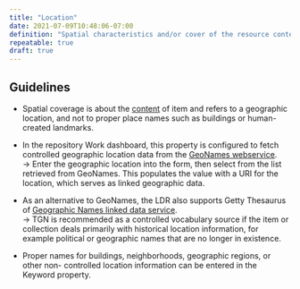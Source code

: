 ```yaml
---
title: "Location"
date: 2021-07-09T10:48:06-07:00
definition: "Spatial characteristics and/or cover of the resource content. Spatial topic and spatial applicability may be a named place or a location specified by its geographic coordinates."
repeatable: true
draft: true
---
```


## Guidelines

- Spatial coverage is about the <u>content</u> of item and refers to a geographic location, and not to proper place names such as buildings or human-created landmarks.

- In the repository Work dashboard, this property is configured to fetch controlled geographic location data from the <u>[GeoNames webservice](http://www.geonames.org/)</u>. \
&rarr; Enter the geographic location into the form, then select from the list retrieved from GeoNames. This populates the value with a URI for the location, which serves as linked geographic data.

- As an alternative to GeoNames, the LDR also supports Getty Thesaurus of <u>[Geographic Names linked data service](http://www.getty.edu/research/tools/vocabularies/tgn/)</u>. \
&rarr; TGN is recommended as a controlled vocabulary source if the item or collection deals primarily with historical location information, for example political or geographic names that are no longer in existence.

- Proper names for buildings, neighborhoods, geographic regions, or other non- controlled location information can be entered in the Keyword property.
